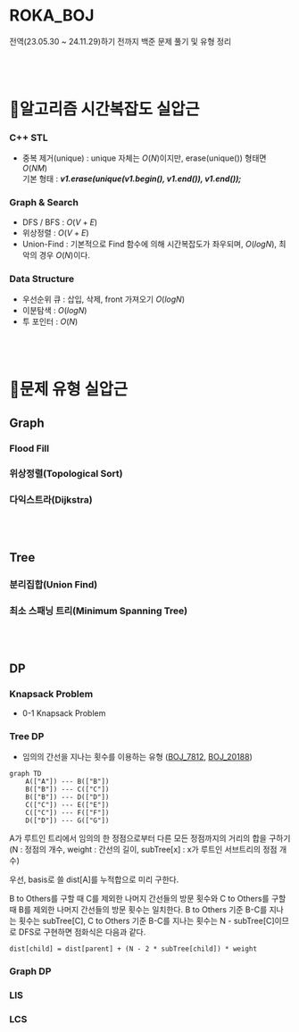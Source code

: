 # ROKA_BOJ
전역(23.05.30 ~ 24.11.29)하기 전까지 백준 문제 풀기 및 유형 정리<br/><br/><br/><br/>

# :rocket:알고리즘 시간복잡도 실압근
### C++ STL
- 중복 제거(unique) : unique 자체는 $O(N)$이지만, erase(unique()) 형태면 $O(NM)$
<br/> 기본 형태 : ***v1.erase(unique(v1.begin(), v1.end()), v1.end());***

### Graph & Search
- DFS / BFS : $O(V + E)$
- 위상정렬 : $O(V + E)$
- Union-Find : 기본적으로 Find 함수에 의해 시간복잡도가 좌우되며, $O(logN)$, 최악의 경우 $O(N)$이다. 

### Data Structure
- 우선순위 큐 : 삽입, 삭제, front 가져오기 $O(logN)$
- 이분탐색 : $O(logN)$
- 투 포인터 : $O(N)$<br/><br/><br/><br/>

# :rocket:문제 유형 실압근
## Graph
### Flood Fill
### 위상정렬(Topological Sort)
### 다익스트라(Dijkstra)
<br/><br/>
## Tree
### 분리집합(Union Find)
### 최소 스패닝 트리(Minimum Spanning Tree)
<br/><br/>
## DP
### Knapsack Problem
- 0-1 Knapsack Problem
### Tree DP
- 임의의 간선을 지나는 횟수를 이용하는 유형 ([BOJ_7812](https://www.acmicpc.net/problem/7812), [BOJ_20188](https://www.acmicpc.net/problem/20188))

```mermaid
graph TD
    A(["A"]) --- B(["B"]) 
    B(["B"]) --- C(["C"])
    B(["B"]) --- D(["D"])
    C(["C"]) --- E(["E"])
    C(["C"]) --- F(["F"])
    D(["D"]) --- G(["G"])
``` 
A가 루트인 트리에서 임의의 한 정점으로부터 다른 모든 정점까지의 거리의 합을 구하기<br/>
(N : 정점의 개수, weight : 간선의 길이, subTree[x] : x가 루트인 서브트리의 정점 개수)
    
우선, basis로 쓸 dist[A]를 누적합으로 미리 구한다.

B to Others를 구할 때 C를 제외한 나머지 간선들의 방문 횟수와 C to Others를 구할 때 B를 제외한 나머지 간선들의 방문 횟수는 일치한다. 
B to Others 기준 B-C를 지나는 횟수는 subTree[C], C to Others 기준 B-C를 지나는 횟수는 N - subTree[C]이므로 DFS로 구현하면 점화식은 다음과 같다.

    dist[child] = dist[parent] + (N - 2 * subTree[child]) * weight
    

### Graph DP
### LIS
### LCS
